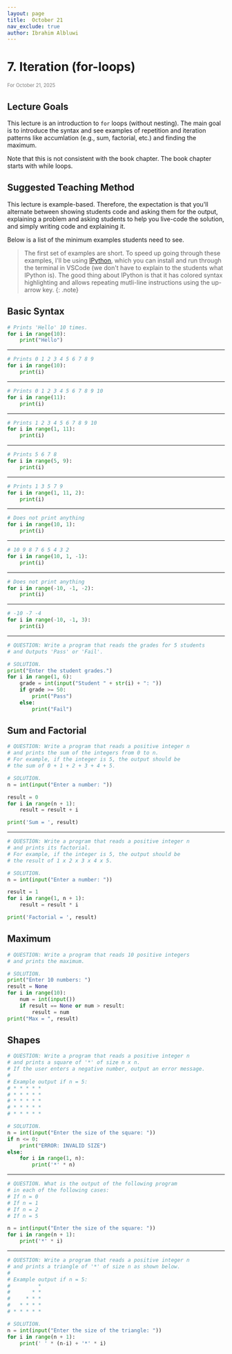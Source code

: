 ```yaml
---
layout: page
title:  October 21
nav_exclude: true
author: Ibrahim Albluwi
---
```


# **7.** Iteration (for-loops)
<span style="font-size: 0.8em; font-weight: normal; color: gray;">For October 21, 2025</span>

## Lecture Goals

This lecture is an introduction to `for` loops (without nesting). The main goal is to introduce the syntax and see examples of repetition and iteration patterns like accumlation (e.g., sum, factorial, etc.) and finding the maximum.

Note that this is not consistent with the book chapter. The book chapter starts with while loops.

## Suggested Teaching Method

This lecture is example-based. Therefore, the expectation is that you'll alternate between showing students code and asking them for the output, explaining a problem and asking students to help you live-code the solution, and simply writing code and explaining it.

Below is a list of the minimum examples students need to see. 

> The first set of examples are short. To speed up going through these examples, I'll be using [IPython](https://ipython.org/install.html), which you can install and run through the terminal in VSCode (we don't have to explain to the students what IPython is). The good thing about IPython is that it has colored syntax highlighting and allows repeating mutli-line instructions using the up-arrow key.
{: .note}

## Basic Syntax

```python
# Prints 'Hello' 10 times.
for i in range(10):
    print("Hello")
```

---

```python
# Prints 0 1 2 3 4 5 6 7 8 9
for i in range(10):
    print(i)
```

---

```python
# Prints 0 1 2 3 4 5 6 7 8 9 10
for i in range(11):
    print(i)
```

---

```python
# Prints 1 2 3 4 5 6 7 8 9 10
for i in range(1, 11):
    print(i)
```

---

```python
# Prints 5 6 7 8
for i in range(5, 9):
    print(i)
```

---

```python
# Prints 1 3 5 7 9
for i in range(1, 11, 2):
    print(i)
```

---

```python
# Does not print anything
for i in range(10, 1):
    print(i)
```

---

```python
# 10 9 8 7 6 5 4 3 2
for i in range(10, 1, -1):
    print(i)
```

---

```python
# Does not print anything
for i in range(-10, -1, -2):
    print(i)
```

---

```python
# -10 -7 -4
for i in range(-10, -1, 3):
    print(i)
```

---

```python
# QUESTION: Write a program that reads the grades for 5 students 
# and Outputs 'Pass' or 'Fail'.

# SOLUTION.
print("Enter the student grades.")
for i in range(1, 6):
    grade = int(input("Student " + str(i) + ": "))
    if grade >= 50:
        print("Pass")
    else:
        print("Fail")
```
## Sum and Factorial

```python
# QUESTION: Write a program that reads a positive integer n 
# and prints the sum of the integers from 0 to n.
# For example, if the integer is 5, the output should be
# the sum of 0 + 1 + 2 + 3 + 4 + 5.

# SOLUTION.
n = int(input("Enter a number: "))

result = 0
for i in range(n + 1):
    result = result + i

print('Sum = ', result)
```

---

```python
# QUESTION: Write a program that reads a positive integer n 
# and prints its factorial.
# For example, if the integer is 5, the output should be
# the result of 1 x 2 x 3 x 4 x 5.

# SOLUTION.
n = int(input("Enter a number: "))

result = 1
for i in range(1, n + 1):
    result = result * i

print('Factorial = ', result)
```

## Maximum

```python
# QUESTION: Write a program that reads 10 positive integers
# and prints the maximum.

# SOLUTION.
print("Enter 10 numbers: ")
result = None
for i in range(10):
    num = int(input())
    if result == None or num > result:
        result = num
print("Max = ", result)
```

## Shapes

```python
# QUESTION: Write a program that reads a positive integer n
# and prints a square of '*' of size n x n.
# If the user enters a negative number, output an error message.
#
# Example output if n = 5:
# * * * * *
# * * * * *
# * * * * *
# * * * * *
# * * * * *

# SOLUTION.
n = int(input("Enter the size of the square: "))
if n <= 0:
    print("ERROR: INVALID SIZE")
else:
    for i in range(1, n):
        print('*' * n)
```

---

```python
# QUESTION. What is the output of the following program
# in each of the following cases:
# If n = 0
# If n = 1
# If n = 2
# If n = 5

n = int(input("Enter the size of the square: "))
for i in range(n + 1):
    print('*' * i)
```

---

```python
# QUESTION: Write a program that reads a positive integer n
# and prints a triangle of '*' of size n as shown below.
#
# Example output if n = 5:
#         *
#       * *
#     * * *
#   * * * *
# * * * * *

# SOLUTION.
n = int(input("Enter the size of the triangle: "))
for i in range(n + 1):
    print(' ' * (n-i) + '*' * i)
```
